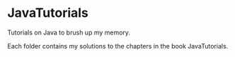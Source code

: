 # JavaTutorials

Tutorials on Java to brush up my memory.

Each folder contains my solutions to the chapters in the book JavaTutorials.
